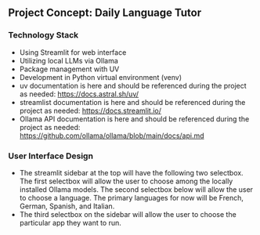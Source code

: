 ## Project Concept: Daily Language Tutor

### Technology Stack
- Using Streamlit for web interface
- Utilizing local LLMs via Ollama
- Package management with UV
- Development in Python virtual environment (venv)
- uv documentation is here and should be referenced during the project as needed: https://docs.astral.sh/uv/
- streamlist documentation is here and should be referenced during the project as needed: https://docs.streamlit.io/
- Ollama API documentation is here and should be referenced during the project as needed: https://github.com/ollama/ollama/blob/main/docs/api.md

### User Interface Design
- The streamlit sidebar at the top will have the following two selectbox. The first selectbox will allow the user to choose among the locally installed Ollama models. The second selectbox below will allow the user to choose a language. The primary languages for now will be French, German, Spanish, and Italian.
- The third selectbox on the sidebar will allow the user to choose the particular app they want to run.